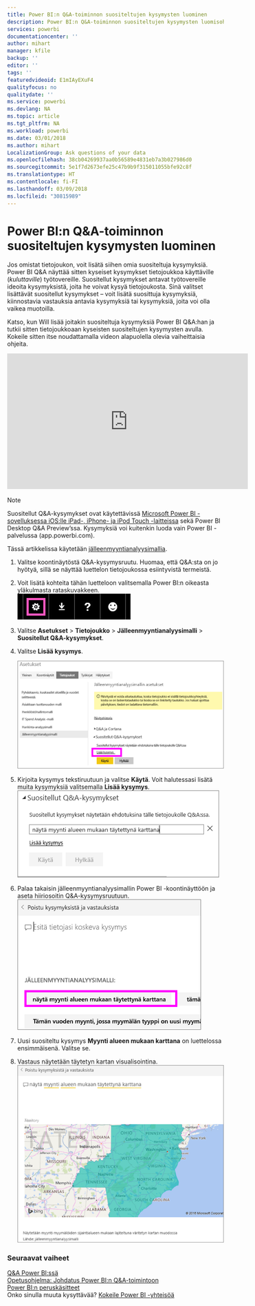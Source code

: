 ```yaml
---
title: Power BI:n Q&A-toiminnon suositeltujen kysymysten luominen
description: Power BI:n Q&A-toiminnon suositeltujen kysymysten luomisohjeet
services: powerbi
documentationcenter: ''
author: mihart
manager: kfile
backup: ''
editor: ''
tags: ''
featuredvideoid: E1mIAyEXuF4
qualityfocus: no
qualitydate: ''
ms.service: powerbi
ms.devlang: NA
ms.topic: article
ms.tgt_pltfrm: NA
ms.workload: powerbi
ms.date: 03/01/2018
ms.author: mihart
LocalizationGroup: Ask questions of your data
ms.openlocfilehash: 38cb04269937aa0b56589e4831eb7a3b027986d0
ms.sourcegitcommit: 5e1f7d2673efe25c47b9b9f315011055bfe92c8f
ms.translationtype: HT
ms.contentlocale: fi-FI
ms.lasthandoff: 03/09/2018
ms.locfileid: "30815989"
---
```

# <a name="create-featured-questions-for-power-bi-qa"></a>Power BI:n Q&A-toiminnon suositeltujen kysymysten luominen
Jos omistat tietojoukon, voit lisätä siihen omia suositeltuja kysymyksiä.  Power BI Q&A näyttää sitten kyseiset kysymykset tietojoukkoa käyttäville (*kuluttaville*) työtovereille.  Suositellut kysymykset antavat työtovereille ideoita kysymyksistä, joita he voivat kysyä tietojoukosta. Sinä valitset lisättävät suositellut kysymykset – voit lisätä suosittuja kysymyksiä, kiinnostavia vastauksia antavia kysymyksiä tai kysymyksiä, joita voi olla vaikea muotoilla.

Katso, kun Will lisää joitakin suositeltuja kysymyksiä Power BI Q&A:han ja tutkii sitten tietojoukkoaan kyseisten suositeltujen kysymysten avulla. Kokeile sitten itse noudattamalla videon alapuolella olevia vaiheittaisia ohjeita.

<iframe width="560" height="315" src="https://www.youtube.com/embed/E1mIAyEXuF4" frameborder="0" allowfullscreen></iframe>

> [!NOTE]
> Suositellut Q&A-kysymykset ovat käytettävissä [Microsoft Power BI -sovelluksessa iOS:lle iPad-, iPhone- ja iPod Touch -laitteissa](mobile-apps-ios-qna.md) sekä Power BI Desktop Q&A Preview’ssa. Kysymyksiä voi kuitenkin luoda vain Power BI -palvelussa (app.powerbi.com).
> 

Tässä artikkelissa käytetään [jälleenmyyntianalyysimallia](sample-datasets.md).

1. Valitse koontinäytöstä Q&A-kysymysruutu.   Huomaa, että Q&A:sta on jo hyötyä, sillä se näyttää luettelon tietojoukossa esiintyvistä termeistä.
2. Voit lisätä kohteita tähän luetteloon valitsemalla Power BI:n oikeasta yläkulmasta rataskuvakkeen.  
   ![rataskuvake](media/service-q-and-a-create-featured-questions/pbi_gearicon2.jpg)
3. Valitse **Asetukset** &gt; **Tietojoukko** &gt; **Jälleenmyyntianalyysimalli** &gt; **Suositellut Q&A-kysymykset**.  
4. Valitse **Lisää kysymys**.
   
   ![Asetukset-valikko](media/service-q-and-a-create-featured-questions/power-bi-settings.png)
5. Kirjoita kysymys tekstiruutuun ja valitse **Käytä**.   Voit halutessasi lisätä muita kysymyksiä valitsemalla **Lisää kysymys**.  
   ![Suositellut Q&A-kysymykset -ruutu](media/service-q-and-a-create-featured-questions/power-bi-type-featured-question.png)
6. Palaa takaisin jälleenmyyntianalyysimallin Power BI -koontinäyttöön ja aseta hiiriosoitin Q&A-kysymysruutuun.   
   ![Q&A-kysymysruutu](media/service-q-and-a-create-featured-questions/power-bi-featured-q.png)
7. Uusi suositeltu kysymys **Myynti alueen mukaan karttana** on luettelossa ensimmäisenä. Valitse se.  
8. Vastaus näytetään täytetyn kartan visualisointina.  
   ![kartan visualisointi](media/service-q-and-a-create-featured-questions/power-bi-filled-map.png)

### <a name="next-steps"></a>Seuraavat vaiheet
[Q&A Power BI:ssä](power-bi-q-and-a.md)  
[Opetusohjelma: Johdatus Power BI:n Q&A-toimintoon](power-bi-visualization-introduction-to-q-and-a.md)  
[Power BI:n peruskäsitteet](service-basic-concepts.md)  
Onko sinulla muuta kysyttävää? [Kokeile Power BI -yhteisöä](http://community.powerbi.com/)

